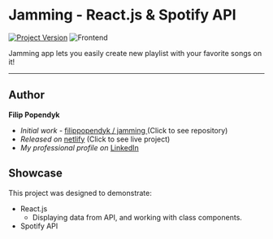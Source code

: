 # Jamming - React.js & Spotify API
[![Project Version][version-image]][version-url]
![Frontend][Frontend-image]

Jamming app lets you easily create new playlist with your favorite songs on it!

---
## Author

**Filip Popendyk** 
* *Initial work* - [filippopendyk
/
jamming
][repository-url] (Click to see repository)
* *Released on* [netlify][cloud-provider-url] (Click to see live project)
* *My professional profile on* [LinkedIn][linkedin-url]

## Showcase

This project was designed to demonstrate:

* React.js
  * Displaying data from API, and working with class components.
* Spotify API


<!-- Markdown link & img dfn's -->

[header-url]: github-template.png
[header-link]: https://github.com/alexandrerosseto

[repository-url]: https://github.com/filippopendyk/jamming

[cloud-provider-url]: https://super-lamington-aa4bfe.netlify.app/

[linkedin-url]: https://www.linkedin.com/in/filip-popendyk/

[wiki]: https://github.com/yourname/yourproject/wiki

[version-image]: https://img.shields.io/badge/Version-1.0.0-brightgreen?style=for-the-badge&logo=appveyor
[version-url]: https://img.shields.io/badge/version-1.0.0-green
[Frontend-image]: https://img.shields.io/badge/Frontend-React-blue?style=for-the-badge